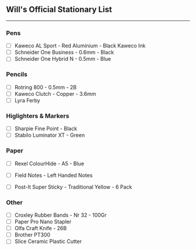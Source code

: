 ## Will's Official Stationary List
---
### Pens
- [ ] Kaweco AL Sport - Red Aluminium - Black Kaweco Ink 
- [ ] Schneider One Business - 0.6mm - Black
- [ ] Schneider One Hybrid N - 0.5mm - Blue

### Pencils
- [ ] Rotring 800 - 0.5mm - 2B
- [ ] Kaweco Clutch - Copper - 3.6mm
- [ ] Lyra Ferby

### Higlighters & Markers
- [ ] Sharpie Fine Point - Black
- [ ] Stabilo Luminator XT - Green

### Paper
- [ ] Rexel ColourHide - A5 - Blue
- [ ] Field Notes - Left Handed Notes
- [ ] Post-It Super Sticky - Traditional Yellow - 6 Pack


### Other
- [ ] Croxley Rubber Bands - Nr 32 - 100Gr
- [ ] Paper Pro Nano Stapler
- [ ] Olfa Craft Knife - 26B
- [ ] Brother PT300
- [ ] Slice Ceramic Plastic Cutter
